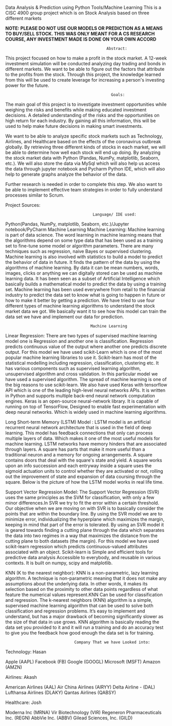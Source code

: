 Data Analysis & Prediction using Python Tools/Machine Learning
This is a CISC 4900 group project which is on Stock Analysis based on three different markets 

**NOTE: PLEASE DO NOT USE OUR MODELS OR PREDICTION AS A MEANS TO BUY/SELL STOCK. THIS WAS ONLY MEANT FOR A CS RESEARCH COURSE, ANY INVESTMENT MADE IS DONE ON YOUR OWN ACCORD**

                                                Abstract: 

This project focused on how to make a profit in the stock market. A 12-week investment simulation will be conducted analyzing day trading and bonds in different markets. We want to be able to figure out the factors that attribute to the profits from the stock. Through this project, the knowledge learned from this will be used to create leverage for increasing a person's investing power for the future.

                                                  Goals: 

The main goal of this project is to investigate investment opportunities while weighing the risks and benefits while making educated investment decisions. A detailed understanding of the risks and the opportunities on high return for each industry. By gaining all this information, this will be used to help make future decisions in making smart investments. 

We want to be able to analyze specific stock markets such as Technology, Airlines, and Healthcare based on the effects of the coronavirus outbreak globally. By retrieving three different kinds of stocks in each market, we will be able to determine how well each stock will end up doing. By analyzing the stock market data with Python (Pandas, NumPy, matplotlib, Seaborn, etc.). We will also store the data via MySql which will also help us access the data through jupyter notebook and Pycharm Python IDE, which will also help to generate graphs analyze the behavior of the data.

 Further research is needed in order to complete this step. We also want to be able to implement effective team strategies in order to fully understand processes similar to Scrum.

Project Sources: 


                                          Language/ IDE used:

Python(Pandas, NumPy, matplotlib, Seaborn, etc.)/Jupyter notebook/PyCharm Machine Learning Machine Learning: Machine learning is part of data science. The word learning in machine learning means that the algorithms depend on some type data that has been used as a training set to fine-tune some model or algorithm parameters. There are many techniques such as regression, naive Bayes or supervised clustering. Machine learning is also involved with statistics to build a model to predict the behavior of data in future. It finds the pattern of the data by using the algorithms of machine learning. By data it can be mean numbers, words, images, clicks or anything we can digitally stored can be used as machine learning data. It has been seen as a subset of Artificial Intelligence which basically builds a mathematical model to predict the data by using a training set. Machine learning has been used everywhere from retail to the financial industry to predict the data set to know what is going to happen in future or how to make it better by getting a prediction. We have tried to use four different types of machine learning algorithms to understand the stock market data we got. We basically want it to see how this model can train the data set we have and implement our data for prediction.
 
                                         Machine Learning

Linear Regression: There are two types of supervised machine learning model one is Regression and another one is classification. Regression predicts continuous value of the output where another one predicts discrete output. For this model we have used scikit-Learn which is one of the most popular machine learning libraries to use it. Scikit-learn has most of the statistical modelling including regression, classification, clustering etc. It has various components such as supervised learning algorithm, unsupervised algorithm and cross validation. In this particular model we have used a supervised algorithm. The spread of machine learning is one of the big reasons to use scikit-learn. We also have used Keras with tensorflow API which is one of the leading high-level neural networks APIs. It is written in Python and supports multiple back-end neural network computation engines. Keras is an open-source neural-network library. It is capable of running on top of TensorFlow, Designed to enable fast experimentation with deep neural networks. Which is widely used in machine learning algorithms.

  Long Short-term Memory (LSTM) Model : LSTM model is an artificial recurrent neural network architecture that is used in the field of deep learning. This model has feedback connections that only can process multiple layers of data. Which makes it one of the most useful models for machine learning. LSTM networks have memory hinders that are associated through layers. A square has parts that make it more useful than a traditional neuron and a memory for ongoing arrangements. A square contains doors that deal with the square's state and yield. A square works upon an info succession and each entryway inside a square uses the sigmoid actuation units to control whether they are activated or not, rolling out the improvement of state and expansion of data coursing through the square. Below is the picture of how the LSTM model works in real life time.

Support Vector Regression Model: The Support Vector Regression (SVR) uses the same principles as the SVM for classification, with only a few minor differences.In SVR we try to fit the error within a certain threshold. Our objective when we are moving on with SVR is to basically consider the points that are within the boundary line. By using the SVR model we are to minimize error, individualizing the hyperplane which maximizes the margin, keeping in mind that part of the error is tolerated. By using an SVR model it is geared towards finding a cutting plane through the data which separates the data into two regimes in a way that maximizes the distance from the cutting plane to both datasets (the margin). For this model we have used scikit-learn regression which predicts continuous-valued attributes associated with an object. Scikit-learn is Simple and efficient tools for predictive data analysis Accessible to everybody, and reusable in various contexts. It is built on numpy, scipy and matplotlib.

KNN (K to the nearest neighbor): KNN is a non-parametric, lazy learning algorithm. A technique is non-parametric meaning that it does not make any assumptions about the underlying data. In other words, it makes its selection based on the proximity to other data points regardless of what feature the numerical values represent.KNN Can be used for classification and regression. The k-nearest neighbors (KNN) algorithm is a simple, supervised machine learning algorithm that can be used to solve both classification and regression problems. It’s easy to implement and understand, but has a major drawback of becoming significantly slower as the size of that data in use grows. KNN algorithm is basically reading the data set you provided to it and it will run a training and do an accuracy test to give you the feedback how good enough the data set is for training.

                                  Company That we have Looked into:

Technology:  Hasan 

Apple (AAPL)
Facebook (FB)
Google (GOOGL)
Microsoft (MSFT)
Amazon (AMZN)

Airlines: Akash

American Airlines (AAL)
Air China Airlines (AIRYY)
Delta Airline - (DAL)
Lufthansa Airlines (DLAKY)
Qantas Airlines (QABSY)

Healthcare: Josh 

Moderna Inc (MRNA)
Vir Biotechnology (VIR)
Regeneron Pharmaceuticals Inc. (REGN)
AbbVie Inc. (ABBV) 
Gilead Sciences, Inc. (GILD)


